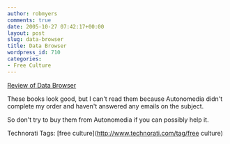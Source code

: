 ```yaml
---
author: robmyers
comments: true
date: 2005-10-27 07:42:17+00:00
layout: post
slug: data-browser
title: Data Browser
wordpress_id: 710
categories:
- Free Culture
---
```


  
[Review of Data Browser](http://distributedcreativity.typepad.com/idc/2005/10/the_truth_about.html)  


  
These books look good, but I can't read them because Autonomedia didn't complete my order and haven't answered any emails on the subject.  


  
So don't try to buy them from Autonomedia if you can possibly help it.  


  


Technorati Tags: [free culture](http://www.technorati.com/tag/free culture)

  



